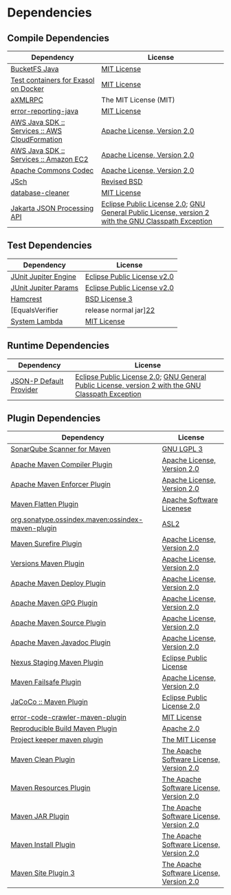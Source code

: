 <!-- @formatter:off -->
# Dependencies

## Compile Dependencies

| Dependency                                          | License                                                                                                        |
| --------------------------------------------------- | -------------------------------------------------------------------------------------------------------------- |
| [BucketFS Java][0]                                  | [MIT License][1]                                                                                               |
| [Test containers for Exasol on Docker][2]           | [MIT License][3]                                                                                               |
| [aXMLRPC][4]                                        | The MIT License (MIT)                                                                                          |
| [error-reporting-java][5]                           | [MIT License][6]                                                                                               |
| [AWS Java SDK :: Services :: AWS CloudFormation][7] | [Apache License, Version 2.0][8]                                                                               |
| [AWS Java SDK :: Services :: Amazon EC2][7]         | [Apache License, Version 2.0][8]                                                                               |
| [Apache Commons Codec][9]                           | [Apache License, Version 2.0][10]                                                                              |
| [JSch][11]                                          | [Revised BSD][12]                                                                                              |
| [database-cleaner][13]                              | [MIT License][14]                                                                                              |
| [Jakarta JSON Processing API][15]                   | [Eclipse Public License 2.0][16]; [GNU General Public License, version 2 with the GNU Classpath Exception][17] |

## Test Dependencies

| Dependency                                | License                           |
| ----------------------------------------- | --------------------------------- |
| [JUnit Jupiter Engine][18]                | [Eclipse Public License v2.0][19] |
| [JUnit Jupiter Params][18]                | [Eclipse Public License v2.0][19] |
| [Hamcrest][20]                            | [BSD License 3][21]               |
| [EqualsVerifier | release normal jar][22] | [Apache License, Version 2.0][10] |
| [System Lambda][23]                       | [MIT License][24]                 |

## Runtime Dependencies

| Dependency                    | License                                                                                                        |
| ----------------------------- | -------------------------------------------------------------------------------------------------------------- |
| [JSON-P Default Provider][15] | [Eclipse Public License 2.0][16]; [GNU General Public License, version 2 with the GNU Classpath Exception][17] |

## Plugin Dependencies

| Dependency                                              | License                                        |
| ------------------------------------------------------- | ---------------------------------------------- |
| [SonarQube Scanner for Maven][25]                       | [GNU LGPL 3][26]                               |
| [Apache Maven Compiler Plugin][27]                      | [Apache License, Version 2.0][10]              |
| [Apache Maven Enforcer Plugin][28]                      | [Apache License, Version 2.0][10]              |
| [Maven Flatten Plugin][29]                              | [Apache Software Licenese][10]                 |
| [org.sonatype.ossindex.maven:ossindex-maven-plugin][30] | [ASL2][31]                                     |
| [Maven Surefire Plugin][32]                             | [Apache License, Version 2.0][10]              |
| [Versions Maven Plugin][33]                             | [Apache License, Version 2.0][10]              |
| [Apache Maven Deploy Plugin][34]                        | [Apache License, Version 2.0][10]              |
| [Apache Maven GPG Plugin][35]                           | [Apache License, Version 2.0][10]              |
| [Apache Maven Source Plugin][36]                        | [Apache License, Version 2.0][10]              |
| [Apache Maven Javadoc Plugin][37]                       | [Apache License, Version 2.0][10]              |
| [Nexus Staging Maven Plugin][38]                        | [Eclipse Public License][39]                   |
| [Maven Failsafe Plugin][40]                             | [Apache License, Version 2.0][10]              |
| [JaCoCo :: Maven Plugin][41]                            | [Eclipse Public License 2.0][42]               |
| [error-code-crawler-maven-plugin][43]                   | [MIT License][44]                              |
| [Reproducible Build Maven Plugin][45]                   | [Apache 2.0][31]                               |
| [Project keeper maven plugin][46]                       | [The MIT License][47]                          |
| [Maven Clean Plugin][48]                                | [The Apache Software License, Version 2.0][31] |
| [Maven Resources Plugin][49]                            | [The Apache Software License, Version 2.0][31] |
| [Maven JAR Plugin][50]                                  | [The Apache Software License, Version 2.0][31] |
| [Maven Install Plugin][51]                              | [The Apache Software License, Version 2.0][31] |
| [Maven Site Plugin 3][52]                               | [The Apache Software License, Version 2.0][31] |

[0]: https://github.com/exasol/bucketfs-java/
[1]: https://github.com/exasol/bucketfs-java/blob/main/LICENSE
[2]: https://github.com/exasol/exasol-testcontainers/
[3]: https://github.com/exasol/exasol-testcontainers/blob/main/LICENSE
[4]: https://github.com/gturri/aXMLRPC
[5]: https://github.com/exasol/error-reporting-java/
[6]: https://github.com/exasol/error-reporting-java/blob/main/LICENSE
[7]: https://aws.amazon.com/sdkforjava
[8]: https://aws.amazon.com/apache2.0
[9]: https://commons.apache.org/proper/commons-codec/
[10]: https://www.apache.org/licenses/LICENSE-2.0.txt
[11]: http://www.jcraft.com/jsch/
[12]: http://www.jcraft.com/jsch/LICENSE.txt
[13]: https://github.com/exasol/database-cleaner/
[14]: https://github.com/exasol/database-cleaner/blob/main/LICENSE
[15]: https://github.com/eclipse-ee4j/jsonp
[16]: https://projects.eclipse.org/license/epl-2.0
[17]: https://projects.eclipse.org/license/secondary-gpl-2.0-cp
[18]: https://junit.org/junit5/
[19]: https://www.eclipse.org/legal/epl-v20.html
[20]: http://hamcrest.org/JavaHamcrest/
[21]: http://opensource.org/licenses/BSD-3-Clause
[22]: https://www.jqno.nl/equalsverifier
[23]: https://github.com/stefanbirkner/system-lambda/
[24]: http://opensource.org/licenses/MIT
[25]: http://sonarsource.github.io/sonar-scanner-maven/
[26]: https://www.gnu.org/licenses/lgpl-3.0.txt
[27]: https://maven.apache.org/plugins/maven-compiler-plugin/
[28]: https://maven.apache.org/enforcer/maven-enforcer-plugin/
[29]: https://www.mojohaus.org/flatten-maven-plugin/
[30]: https://sonatype.github.io/ossindex-maven/maven-plugin/
[31]: http://www.apache.org/licenses/LICENSE-2.0.txt
[32]: https://maven.apache.org/surefire/maven-surefire-plugin/
[33]: https://www.mojohaus.org/versions-maven-plugin/
[34]: https://maven.apache.org/plugins/maven-deploy-plugin/
[35]: https://maven.apache.org/plugins/maven-gpg-plugin/
[36]: https://maven.apache.org/plugins/maven-source-plugin/
[37]: https://maven.apache.org/plugins/maven-javadoc-plugin/
[38]: http://www.sonatype.com/public-parent/nexus-maven-plugins/nexus-staging/nexus-staging-maven-plugin/
[39]: http://www.eclipse.org/legal/epl-v10.html
[40]: https://maven.apache.org/surefire/maven-failsafe-plugin/
[41]: https://www.jacoco.org/jacoco/trunk/doc/maven.html
[42]: https://www.eclipse.org/legal/epl-2.0/
[43]: https://github.com/exasol/error-code-crawler-maven-plugin/
[44]: https://github.com/exasol/error-code-crawler-maven-plugin/blob/main/LICENSE
[45]: http://zlika.github.io/reproducible-build-maven-plugin
[46]: https://github.com/exasol/project-keeper/
[47]: https://github.com/exasol/project-keeper/blob/main/LICENSE
[48]: http://maven.apache.org/plugins/maven-clean-plugin/
[49]: http://maven.apache.org/plugins/maven-resources-plugin/
[50]: http://maven.apache.org/plugins/maven-jar-plugin/
[51]: http://maven.apache.org/plugins/maven-install-plugin/
[52]: http://maven.apache.org/plugins/maven-site-plugin/
